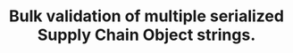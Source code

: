 ---
title: Bulk validation of multiple serialized Supply Chain Object strings.
excerpt: ''
api:
  file: supply-chain-object-validation-and-verification-api-scovv-api.json
  operationId: validateBulk
deprecated: false
hidden: false
metadata:
  title: ''
  description: ''
  robots: index
next:
  description: ''
---